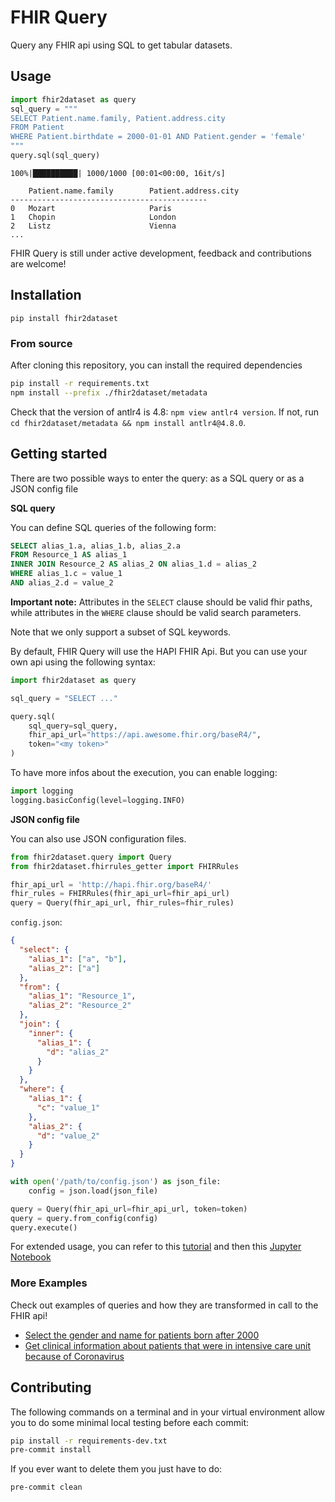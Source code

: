 # FHIR Query

Query any FHIR api using SQL to get tabular datasets.

## Usage

```python
import fhir2dataset as query
sql_query = """
SELECT Patient.name.family, Patient.address.city
FROM Patient
WHERE Patient.birthdate = 2000-01-01 AND Patient.gender = 'female'
"""
query.sql(sql_query)
```

```
100%|██████████| 1000/1000 [00:01<00:00, 16it/s]

    Patient.name.family        Patient.address.city
--------------------------------------------
0   Mozart                     Paris
1   Chopin                     London
2   Listz                      Vienna
...
```

FHIR Query is still under active development, feedback and contributions are welcome!

## Installation

`pip install fhir2dataset`

### From source

After cloning this repository, you can install the required dependencies

```bash
pip install -r requirements.txt
npm install --prefix ./fhir2dataset/metadata
```

Check that the version of antlr4 is 4.8: `npm view antlr4 version`. If not, run `cd fhir2dataset/metadata && npm install antlr4@4.8.0`.

## Getting started

There are two possible ways to enter the query: as a SQL query or as a JSON config file

**SQL query**

You can define SQL queries of the following form:

```sql
SELECT alias_1.a, alias_1.b, alias_2.a
FROM Resource_1 AS alias_1
INNER JOIN Resource_2 AS alias_2 ON alias_1.d = alias_2
WHERE alias_1.c = value_1
AND alias_2.d = value_2
```

**Important note:** Attributes in the `SELECT` clause should be valid fhir paths, while attributes in the `WHERE` clause should be valid search parameters.

Note that we only support a subset of SQL keywords.

By default, FHIR Query will use the HAPI FHIR Api. But you can use your own api using the following syntax:

```python
import fhir2dataset as query

sql_query = "SELECT ..."

query.sql(
    sql_query=sql_query,
    fhir_api_url="https://api.awesome.fhir.org/baseR4/",
    token="<my token>"
)
```

To have more infos about the execution, you can enable logging:

```python
import logging
logging.basicConfig(level=logging.INFO)
```

**JSON config file**

You can also use JSON configuration files.

```python
from fhir2dataset.query import Query
from fhir2dataset.fhirrules_getter import FHIRRules

fhir_api_url = 'http://hapi.fhir.org/baseR4/'
fhir_rules = FHIRRules(fhir_api_url=fhir_api_url)
query = Query(fhir_api_url, fhir_rules=fhir_rules)
```

`config.json`:

```json
{
  "select": {
    "alias_1": ["a", "b"],
    "alias_2": ["a"]
  },
  "from": {
    "alias_1": "Resource_1",
    "alias_2": "Resource_2"
  },
  "join": {
    "inner": {
      "alias_1": {
        "d": "alias_2"
      }
    }
  },
  "where": {
    "alias_1": {
      "c": "value_1"
    },
    "alias_2": {
      "d": "value_2"
    }
  }
}
```

```python
with open('/path/to/config.json') as json_file:
    config = json.load(json_file)

query = Query(fhir_api_url=fhir_api_url, token=token)
query = query.from_config(config)
query.execute()
```

For extended usage, you can refer to this [tutorial](https://htmlpreview.github.io/?https://github.com/arkhn/FHIR2Dataset/blob/query_tests/examples/tutorial.html) and then this [Jupyter Notebook](examples/example.ipynb)

### More Examples

Check out examples of queries and how they are transformed in call to the FHIR api!

- [Select the gender and name for patients born after 2000](examples/example1.md)
- [Get clinical information about patients that were in intensive care unit because of Coronavirus](examples/example2.md)

## Contributing

The following commands on a terminal and in your virtual environment allow you to do some minimal local testing before each commit:

```bash
pip install -r requirements-dev.txt
pre-commit install
```

If you ever want to delete them you just have to do:

```bash
pre-commit clean
```
